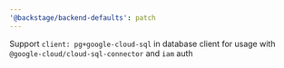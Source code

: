 ```yaml
---
'@backstage/backend-defaults': patch
---
```


Support `client: pg+google-cloud-sql` in database client for usage with `@google-cloud/cloud-sql-connector` and `iam` auth
